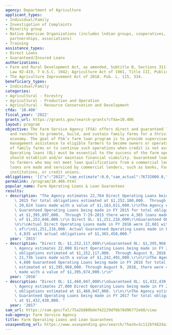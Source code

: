 ```yaml
---
agency: Department of Agriculture
applicant_types:
- Individual/Family
- Investigation of Complaints
- Minority group
- Native American Organizations (includes lndian groups, cooperatives, corporations,
  partnerships, associations)
- Training
assistance_types:
- Direct Loans
- Guaranteed/Insured Loans
authorizations:
- Farm and Rural Development Act, as amended, Subtitle B, Sections 311-317, Public
  Law 92-419, 7 U.S.C. 1942; Agriculture Act of 1961, Title III, Public Law 87-128.
- The Agriculture Improvement Act of 2018. Pub. L. 115, 334.
beneficiary_types:
- Individual/Family
categories:
- Agricultural - Forestry
- Agricultural - Production and Operation
- Agricultural - Resource Conservation and Development
cfda: '10.406'
fiscal_year: '2022'
grants_url: https://grants.gov/search-grants?cfda=10.406
layout: program
objective: The Farm Service Agency (FSA) offers direct and guaranteed loans to farmers
  and ranchers to promote, build, and sustain family farms for a thriving agricultural
  economy. The goal of FSA’s farm loan program is to provide supervised credit and
  management assistance to eligible farmers to become owners or operators, or both,
  of family farms or to continue such operations when credit is not available elsewhere.
  Operating loans (OL) must be essential to the success of the farm operation and
  should establish and/or maintain financial viability. Guaranteed loans are available
  to farmers who may not meet loan qualifications from a commercial lender. Guaranteed
  loans are made and serviced by commercial lenders, such as banks, Farm Credit System
  institutions, or credit unions.
obligations: '[{"x":"2022","sam_estimate":0.0,"sam_actual":76732000.0,"usa_spending_actual":0.0},{"x":"2023","sam_estimate":39479000.0,"sam_actual":0.0,"usa_spending_actual":0.0},{"x":"2024","sam_estimate":39479000.0,"sam_actual":0.0,"usa_spending_actual":0.0}]'
permalink: /program/10.406.html
popular_name: Farm Operating Loans & Loan Guarantees
results:
- description: "The Agency estimates 22,764 Direct Operating Loans being made in FY\
    \ 2015 for total obligations estimated at $1,252,100,000.  Through 7-29-2015 there\
    \ 20,624 loans made with a value of $1,163,611,000.\r\nThe Agency estimates 4,848\
    \ Guaranteed Operating Loans being made in FY 2015 for total obligations estimated\
    \ at $1,395,897,000.  Through 7-29-2015 there were 4,365 loans made with a value\
    \ of $1,253,046,000.\r\n Direct OL: $1,251,216,000\r\nGuaranteed OL $1,365,450,000\r\
    \n\r\nActual Direct Operating Loans made in FY 2016 were 22,681 with actual obligations\
    \ of\r\n$1,251,216,000. Actual Guaranteed Operating Loans made in FY 2016 were\
    \ 4,835 with actual obligations of $1,365,450,000."
  year: '2015'
- description: "Direct OL: $1,252,117,000\r\nGuaranteed OL: $1,395,968,000\r\nThe\
    \ Agency estimates 22,000 Direct Operating Loans being made in FY 2016 for total\
    \ obligations estimated at $1,252,117,000.  Through August 9, 2016, there were\
    \ 21,736 loans made with a value of $1,242,491,000.\r\n\r\nThe Agency estimates\
    \ 4,600 Guaranteed Operating Loans being made in FY 2016 for total obligations\
    \ estimated at $1,395,968,000. Through August 9, 2016, there were 4,585 loans\
    \ made with a value of $1,395,674,000.\r\n"
  year: '2016'
- description: "Direct OL: $1,460,047,000\r\nGuaranteed OL: $1,432,430,000\r\nThe\
    \ Agency estimates 27,000 Direct Operating Loans being made in FY 2017 for total\
    \ obligations estimated at $1,460,047,000. \r\n\r\nThe Agency estimates 5,000\
    \ Guaranteed Operating Loans being made in FY 2017 for total obligations estimated\
    \ at $1,432,430,000. "
  year: '2017'
sam_url: https://sam.gov/fal/75a2b880bdef42229df6b78d96772e60/view
sub-agency: Farm Service Agency
title: Farm Operating Loans and Loan Guarantees
usaspending_url: https://www.usaspending.gov/search/?hash=3c112bf482da198f1fd25df601c7b576
---
```

